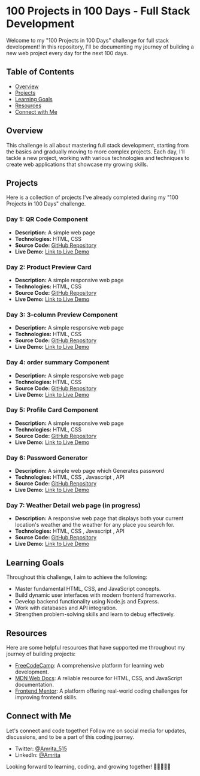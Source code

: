 # 100 Projects in 100 Days - Full Stack Development

Welcome to my "100 Projects in 100 Days" challenge for full stack development! In this repository, I'll be documenting my journey of building a new web project every day for the next 100 days.

## Table of Contents

- [Overview](#overview)
- [Projects](#projects)
- [Learning Goals](#learning-goals)
- [Resources](#resources)
- [Connect with Me](#connect-with-me)

## Overview
This challenge is all about mastering full stack development, starting from the basics and gradually moving to more complex projects. Each day, I'll tackle a new project, working with various technologies and techniques to create web applications that showcase my growing skills.

## Projects
Here is a collection of projects I've already completed during my "100 Projects in 100 Days" challenge.

### Day 1: QR Code Component
- **Description:** A simple web page 
- **Technologies:** HTML, CSS
- **Source Code:** [GitHub Repository](https://github.com/amrita150/100-Projects-In-100-Days/tree/main/Day%201/)
- **Live Demo:** [Link to Live Demo](https://100-projects-in-100-days-mpyz.vercel.app/)

### Day 2: Product Preview Card
- **Description:** A simple responsive web page 
- **Technologies:** HTML, CSS
- **Source Code:** [GitHub Repository](https://github.com/amrita150/100-Projects-In-100-Days/tree/main/Day%202)
- **Live Demo:** [Link to Live Demo](https://100-projects-in-100-days-kabp.vercel.app/)

### Day 3: 3-column Preview Component
- **Description:** A simple responsive web page 
- **Technologies:** HTML, CSS
- **Source Code:** [GitHub Repository](https://github.com/amrita150/100-Projects-In-100-Days/tree/main/Day%203)
- **Live Demo:** [Link to Live Demo](https://100-projects-in-100-days.vercel.app/)

### Day 4: order summary Component
- **Description:** A simple responsive web page 
- **Technologies:** HTML, CSS
- **Source Code:** [GitHub Repository](https://github.com/amrita150/100-Projects-In-100-Days/tree/main/Day%204)
- **Live Demo:** [Link to Live Demo](https://order-summary-smoky.vercel.app/)

### Day 5: Profile Card Component
- **Description:** A simple responsive web page 
- **Technologies:** HTML, CSS
- **Source Code:** [GitHub Repository](https://github.com/amrita150/100-Projects-In-100-Days/tree/main/Day%205)
- **Live Demo:** [Link to Live Demo]([https://order-summary-smoky.vercel.app/](https://profile-card-component-psi-five.vercel.app/))

### Day 6: Password Generator
- **Description:** A simple web page which Generates password 
- **Technologies:** HTML, CSS , Javascript , API
- **Source Code:** [GitHub Repository](https://github.com/amrita150/100-Projects-In-100-Days/tree/main/Day%206)
- **Live Demo:** [Link to Live Demo](https://password-generator-theta-ruby.vercel.app/)

### Day 7: Weather Detail web page (in progress)
- **Description:** A responsive web page that displays both your current location's weather and the weather for any place you search for.
- **Technologies:** HTML, CSS , Javascript , API 
- **Source Code:** [GitHub Repository](https://github.com/amrita150/100-Projects-In-100-Days/tree/main/Day%207)
- **Live Demo:** [Link to Live Demo](https://weather-app-alpha-rouge.vercel.app/)

## Learning Goals

Throughout this challenge, I aim to achieve the following:

- Master fundamental HTML, CSS, and JavaScript concepts.
- Build dynamic user interfaces with modern frontend frameworks.
- Develop backend functionality using Node.js and Express.
- Work with databases and API integration.
- Strengthen problem-solving skills and learn to debug effectively.

## Resources

Here are some helpful resources that have supported me throughout my journey of building projects:

- [FreeCodeCamp](https://www.freecodecamp.org/): A comprehensive platform for learning web development.
- [MDN Web Docs](https://developer.mozilla.org/): A reliable resource for HTML, CSS, and JavaScript documentation.
- [Frontend Mentor](https://www.frontendmentor.io/): A platform offering real-world coding challenges for improving frontend skills.
  
## Connect with Me

Let's connect and code together! Follow me on social media for updates, discussions, and to be a part of this coding journey.

- Twitter: [@Amrita_515](https://twitter.com/Amrita_515)
- LinkedIn: [@Amrita](https://www.linkedin.com/in/amrita-kataria-614031200/)

Looking forward to learning, coding, and growing together! 🚀👩‍💻👨‍💻
